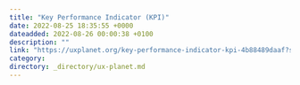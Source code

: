 ```yaml
---
title: "Key Performance Indicator (KPI)"
date: 2022-08-25 18:35:55 +0000
dateadded: 2022-08-26 00:00:38 +0100
description: ""
link: "https://uxplanet.org/key-performance-indicator-kpi-4b88489daaf?source=rss----819cc2aaeee0---4"
category:
directory: _directory/ux-planet.md
---
```

